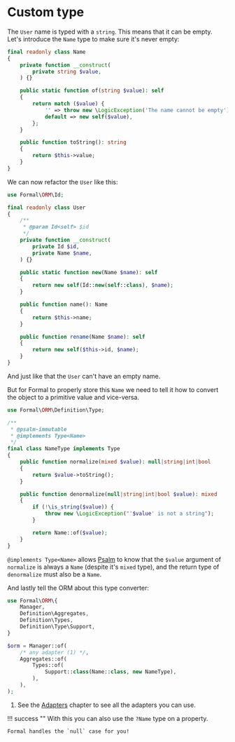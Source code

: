 # Custom type

The `User` name is typed with a `string`. This means that it can be empty. Let's introduce the `Name` type to make sure it's never empty:

```php title="Name.php"
final readonly class Name
{
    private function __construct(
        private string $value,
    ) {}

    public static function of(string $value): self
    {
        return match ($value) {
            '' => throw new \LogicException('The name cannot be empty'),
            default => new self($value),
        };
    }

    public function toString(): string
    {
        return $this->value;
    }
}
```

We can now refactor the `User` like this:

```php title="User.php" hl_lines="10 13 18 23"
use Formal\ORM\Id;

final readonly class User
{
    /**
     * @param Id<self> $id
     */
    private function __construct(
        private Id $id,
        private Name $name,
    ) {}

    public static function new(Name $name): self
    {
        return new self(Id::new(self::class), $name);
    }

    public function name(): Name
    {
        return $this->name;
    }

    public function rename(Name $name): self
    {
        return new self($this->id, $name);
    }
}
```

And just like that the `User` can't have an empty name.

But for Formal to properly store this `Name` we need to tell it how to convert the object to a primitive value and vice-versa.

```php title="NameType.php"
use Formal\ORM\Definition\Type;

/**
 * @psalm-immutable
 * @implements Type<Name>
 */
final class NameType implements Type
{
    public function normalize(mixed $value): null|string|int|bool
    {
        return $value->toString();
    }

    public function denormalize(null|string|int|bool $value): mixed
    {
        if (!\is_string($value)) {
            throw new \LogicException("'$value' is not a string");
        }

        return Name::of($value);
    }
}
```

`@implements Type<Name>` allows [Psalm](https://psalm.dev) to know that the `$value` argument of `normalize` is always a `Name` (despite it's `mixed` type), and the return type of `denormalize` must also be a `Name`.

And lastly tell the ORM about this type converter:

```php
use Formal\ORM\{
    Manager,
    Definition\Aggregates,
    Definition\Types,
    Definition\Type\Support,
}

$orm = Manager::of(
    /* any adapter (1) */,
    Aggregates::of(
        Types::of(
            Support::class(Name::class, new NameType),
        ),
    ),
);
```

1. See the [Adapters](../adapters/index.md) chapter to see all the adapters you can use.

!!! success ""
    With this you can also use the `?Name` type on a property.

    Formal handles the `null` case for you!
